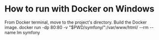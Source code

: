 # How to run with Docker on Windows

From Docker terminal, move to the project's directory.
Build the Docker image.
docker run -dp 80:80 -v "$PWD/symfony/":/var/www/html/ --rm --name lm symfony